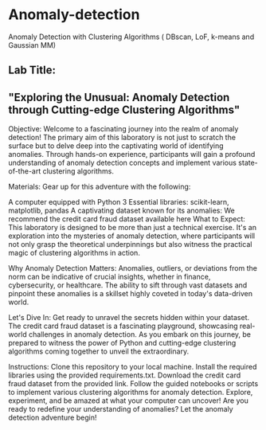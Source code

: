 # Anomaly-detection

Anomaly Detection with Clustering Algorithms ( DBscan, LoF, k-means and Gaussian MM)

## Lab Title:
## "Exploring the Unusual: Anomaly Detection through Cutting-edge Clustering Algorithms"

Objective:
Welcome to a fascinating journey into the realm of anomaly detection! The primary aim of this laboratory is not just to scratch the surface but to delve deep into the captivating world of identifying anomalies. Through hands-on experience, participants will gain a profound understanding of anomaly detection concepts and implement various state-of-the-art clustering algorithms.

Materials:
Gear up for this adventure with the following:

A computer equipped with Python 3
Essential libraries: scikit-learn, matplotlib, pandas
A captivating dataset known for its anomalies: We recommend the credit card fraud dataset available here
What to Expect:
This laboratory is designed to be more than just a technical exercise. It's an exploration into the mysteries of anomaly detection, where participants will not only grasp the theoretical underpinnings but also witness the practical magic of clustering algorithms in action.

Why Anomaly Detection Matters:
Anomalies, outliers, or deviations from the norm can be indicative of crucial insights, whether in finance, cybersecurity, or healthcare. The ability to sift through vast datasets and pinpoint these anomalies is a skillset highly coveted in today's data-driven world.

Let's Dive In:
Get ready to unravel the secrets hidden within your dataset. The credit card fraud dataset is a fascinating playground, showcasing real-world challenges in anomaly detection. As you embark on this journey, be prepared to witness the power of Python and cutting-edge clustering algorithms coming together to unveil the extraordinary.

Instructions:
Clone this repository to your local machine.
Install the required libraries using the provided requirements.txt.
Download the credit card fraud dataset from the provided link.
Follow the guided notebooks or scripts to implement various clustering algorithms for anomaly detection.
Explore, experiment, and be amazed at what your computer can uncover!
Are you ready to redefine your understanding of anomalies? Let the anomaly detection adventure begin!
